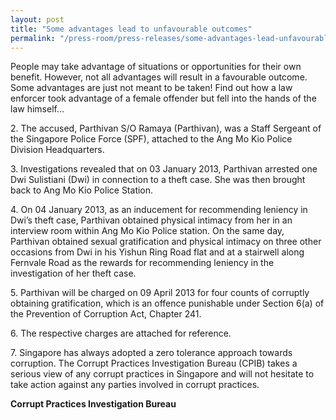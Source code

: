 ```yaml
---
layout: post
title: "Some advantages lead to unfavourable outcomes"
permalink: "/press-room/press-releases/some-advantages-lead-unfavourable-outcomes"
---
```

People may take advantage of situations or opportunities for their own benefit. However, not all advantages will result in a favourable outcome. Some advantages are just not meant to be taken! Find out how a law enforcer took advantage of a female offender but fell into the hands of the law himself…

2\.         The accused, Parthivan S/O Ramaya (Parthivan), was a Staff Sergeant of the Singapore Police Force (SPF), attached to the Ang Mo Kio Police Division Headquarters.

3\.         Investigations revealed that on 03 January 2013, Parthivan arrested one Dwi Sulistiani (Dwi) in connection to a theft case. She was then brought back to Ang Mo Kio Police Station.

4\.         On 04 January 2013, as an inducement for recommending leniency in Dwi’s theft case, Parthivan obtained physical intimacy from her in an interview room within Ang Mo Kio Police station. On the same day, Parthivan obtained sexual gratification and physical intimacy on three other occasions from Dwi in his Yishun Ring Road flat and at a stairwell along Fernvale Road as the rewards for recommending leniency in the investigation of her theft case.

5\.         Parthivan will be charged on 09 April 2013 for four counts of corruptly obtaining gratification, which is an offence punishable under Section 6(a) of the Prevention of Corruption Act, Chapter 241.

6\.         The respective charges are attached for reference.

7\.         Singapore has always adopted a zero tolerance approach towards corruption. The Corrupt Practices Investigation Bureau (CPIB) takes a serious view of any corrupt practices in Singapore and will not hesitate to take action against any parties involved in corrupt practices.

**Corrupt Practices Investigation Bureau**
